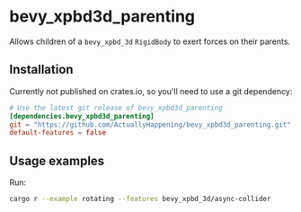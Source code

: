 # bevy_xpbd3d_parenting
Allows children of a `bevy_xpbd_3d` `RigidBody` to exert forces on their parents.

## Installation
Currently not published on crates.io, so you'll need to use a git dependency:
```toml
# Use the latest git release of bevy_xpbd3d_parenting
[dependencies.bevy_xpbd3d_parenting]
git = "https://github.com/ActuallyHappening/bevy_xpbd3d_parenting.git"
default-features = false
```

## Usage examples
Run:
```sh
cargo r --example rotating --features bevy_xpbd_3d/async-collider
```
